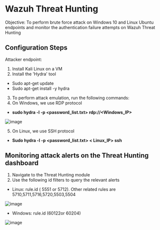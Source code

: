 # Wazuh Threat Hunting

Objective: To perform brute force attack on Windows 10 and Linux Ubuntu endpoints and monitor the authentication failure attempts on Wazuh Threat Hunting 

<h2>Configuration Steps</h2>

Attacker endpoint:
1.  Install Kali Linux on a VM 
2. Install the 'Hydra' tool 
  * Sudo apt-get update
  * Sudo apt-get install -y hydra
3. To perform attack emulation, run the following commands:
4. On Windows, we use RDP protocol 
 * <strong> sudo hydra -l <username> -p <password_list.txt>  rdp://<Windows_IP> </strong>
 
 ![image](https://github.com/user-attachments/assets/7ffc4816-a060-431d-9d49-4bbe3396dbbe)

5. On Linux, we use SSH  protocol 
* <strong>Sudo hydra -l <username> -p <password_list.txt>  < Linux_IP> ssh </strong>

<h2>Monitoring attack alerts on the Threat Hunting dashboard</h2> 

1. Navigate to the Threat Hunting module 
2. Use the following id filters to query the relevant alerts
   
* Linux: rule.id ( 5551 or 5712). Other related rules are 5710,5711,5716,5720,5503,5504 

![image](https://github.com/user-attachments/assets/2e13a1fe-62cf-41fe-a178-ea038dd2bb4f)

* Windows: rule.id (60122or 60204)

![image](https://github.com/user-attachments/assets/e6d8e056-1c8e-40ae-81f5-7e6c976f39ea)

